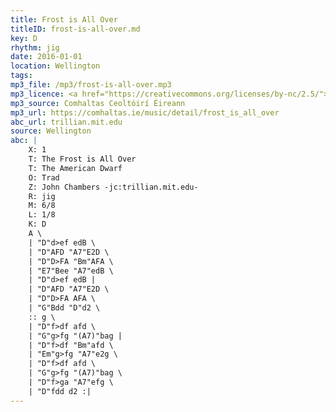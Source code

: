 ```yaml
---
title: Frost is All Over
titleID: frost-is-all-over.md
key: D
rhythm: jig
date: 2016-01-01
location: Wellington
tags: 
mp3_file: /mp3/frost-is-all-over.mp3
mp3_licence: <a href="https://creativecommons.org/licenses/by-nc/2.5/">CC-BY-NC-2.5</a>
mp3_source: Comhaltas Ceoltóirí Éireann
mp3_url: https://comhaltas.ie/music/detail/frost_is_all_over
abc_url: trillian.mit.edu
source: Wellington
abc: |
    X: 1
    T: The Frost is All Over
    T: The American Dwarf
    O: Trad
    Z: John Chambers -jc:trillian.mit.edu-
    R: jig
    M: 6/8
    L: 1/8
    K: D
    A \
    | "D"d>ef edB \
    | "D"AFD "A7"E2D \
    | "D"D>FA "Bm"AFA \
    | "E7"Bee "A7"edB \
    | "D"d>ef edB |
    | "D"AFD "A7"E2D \
    | "D"D>FA AFA \
    | "G"Bdd "D"d2 \
    :: g \
    | "D"f>df afd \
    | "G"g>fg "(A7)"bag |
    | "D"f>df "Bm"afd \
    | "Em"g>fg "A7"e2g \
    | "D"f>df afd \
    | "G"g>fg "(A7)"bag \
    | "D"f>ga "A7"efg \
    | "D"fdd d2 :|
---
```

